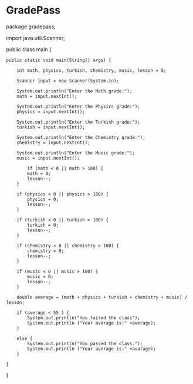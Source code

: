 # GradePass

package gradepass;

import java.util.Scanner;

public class main {

	public static void main(String[] args) {
		
		int math, physics, turkish, chemistry, music, lesson = 5;
		
		Scanner input = new Scanner(System.in);
		
		System.out.println("Enter the Math grade:");
		math = input.nextInt();
		
		System.out.println("Enter the Physics grade:");
		physics = input.nextInt();

		System.out.println("Enter the Turkish grade:");
		turkish = input.nextInt();

		System.out.println("Enter the Chemistry grade:");
		chemistry = input.nextInt();

		System.out.println("Enter the Music grade:");
		music = input.nextInt();
		
	     	if (math < 0 || math > 100) {
            math = 0;
            lesson--;
        }

        if (physics < 0 || physics > 100) {
            physics = 0;
            lesson--;
        }

        if (turkish < 0 || turkish > 100) {
            turkish = 0;
            lesson--;
        }

        if (chemistry < 0 || chemistry > 100) {
            chemistry = 0;
            lesson--;
        }

        if (music < 0 || music > 100) {
            music = 0;
            lesson--; 
        }
		
		double average = (math + physics + turkish + chemistry + music) / lesson; 
		
		if (average < 55 ) {
			System.out.println("You failed the class");
			System.out.println ("Your average is:" +average); 
		}
		
		else {
			System.out.println("You passed the class.");
			System.out.println ("Your average is:" +avarage); 
		}

	}

}
